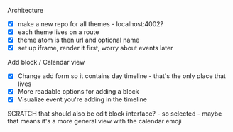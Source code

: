 Architecture

- [x] make a new repo for all themes - localhost:4002?
- [x] each theme lives on a route
- [x] theme atom is then url and optional name
- [x] set up iframe, render it first, worry about events later

Add block / Calendar view

- [x] Change add form so it contains day timeline - that's the only place that lives
- [x] More readable options for adding a block
- [x] Visualize event you're adding in the timeline

SCRATCH
that should also be edit block interface? - so selected - maybe that means it's a more general view with the calendar emoji
